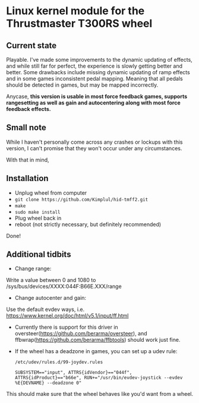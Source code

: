 # Linux kernel module for the Thrustmaster T300RS wheel

## Current state
Playable. I've made some improvements to the dynamic updating of effects, and
while still far for perfect, the experience is slowly getting better and better.
Some drawbacks include missing dynamic updating of ramp effects and in some
games inconsistent pedal mapping. Meaning that all pedals should be detected in games, but may be mapped incorrectly.

Anycase, **this version is usable in most force feedback games, supports
rangesetting as well as gain and autocentering along with most force feedback effects.**
## Small note
    
While I haven't personally come across any crashes or lockups with this
version, I can't promise that they won't occur under any circumstances.

With that in mind,

## Installation

+ Unplug wheel from computer
+ `git clone https://github.com/Kimplul/hid-tmff2.git`
+ `make`
+ `sudo make install`
+ Plug wheel back in
+ reboot (not strictly necessary, but definitely recommended)
    
Done!

## Additional tidbits
    
+ Change range:
  
Write a value between 0 and 1080 to
/sys/bus/devices/XXXX:044F:B66E.XXX/range

+ Change autocenter and gain:

Use the default evdev ways, i.e. https://www.kernel.org/doc/html/v5.1/input/ff.html
    
+ Currently there is support for this driver in oversteer(https://github.com/berarma/oversteer), and ffbwrap(https://github.com/berarma/ffbtools) should work just fine.
+ If the wheel has a deadzone in games, you can set up a udev rule:
    
    `/etc/udev/rules.d/99-joydev.rules`

    ```
    SUBSYSTEM=="input", ATTRS{idVendor}=="044f", ATTRS{idProduct}=="b66e", RUN+="/usr/bin/evdev-joystick --evdev %E{DEVNAME} --deadzone 0"
    ```

This should make sure that the wheel behaves like you'd want from a
wheel.
